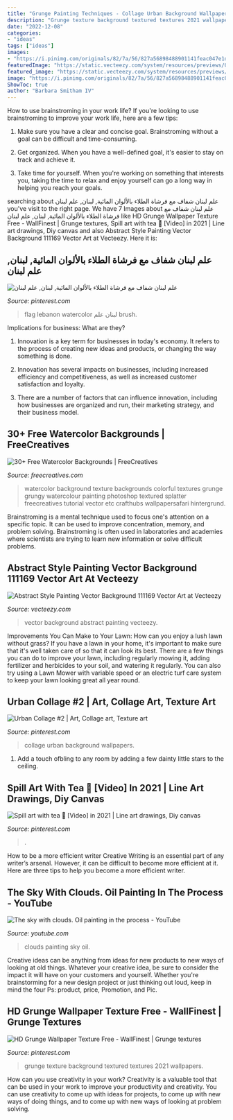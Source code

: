 ```yaml
---
title: "Grunge Painting Techniques - Collage Urban Background Wallpapers"
description: "Grunge texture background textured textures 2021 wallpapers"
date: "2022-12-08"
categories:
- "ideas"
tags: ["ideas"]
images:
- "https://i.pinimg.com/originals/82/7a/56/827a56898488901141feac047e1dbdb5.jpg"
featuredImage: "https://static.vecteezy.com/system/resources/previews/000/111/169/original/abstract-style-painting-vector-background.jpg"
featured_image: "https://static.vecteezy.com/system/resources/previews/000/111/169/original/abstract-style-painting-vector-background.jpg"
image: "https://i.pinimg.com/originals/82/7a/56/827a56898488901141feac047e1dbdb5.jpg"
ShowToc: true
author: "Barbara Smitham IV"
---
```



How to use brainstroming in your work life?
If you're looking to use brainstroming to improve your work life, here are a few tips:
1. Make sure you have a clear and concise goal. Brainstroming without a goal can be difficult and time-consuming.

2. Get organized. When you have a well-defined goal, it's easier to stay on track and achieve it.

3. Take time for yourself. When you're working on something that interests you, taking the time to relax and enjoy yourself can go a long way in helping you reach your goals.

	

		
searching about علم لبنان شفاف مع فرشاة الطلاء بالألوان المائية, لبنان, علم لبنان you've visit to the right page. We have 7 Images about علم لبنان شفاف مع فرشاة الطلاء بالألوان المائية, لبنان, علم لبنان like HD Grunge Wallpaper Texture Free - WallFinest | Grunge textures, Spill art with tea 🍵 [Video] in 2021 | Line art drawings, Diy canvas and also Abstract Style Painting Vector Background 111169 Vector Art at Vecteezy. Here it is:
		
    
## علم لبنان شفاف مع فرشاة الطلاء بالألوان المائية, لبنان, علم لبنان

<img loading=lazy src="https://i.pinimg.com/736x/6d/52/f8/6d52f8aa345d70041bf6a030891ff8ef.jpg" onerror="this.onerror=null;this.src='https://tse1.mm.bing.net/th?id=OIP.JTIeFr5RLfgJStIno_1sngHaHa&amp;pid=15.1';" alt="علم لبنان شفاف مع فرشاة الطلاء بالألوان المائية, لبنان, علم لبنان">

_Source: pinterest.com_

>flag lebanon watercolor لبنان علم brush. 

	

Implications for business: What are they?
1. Innovation is a key term for businesses in today's economy. It refers to the process of creating new ideas and products, or changing the way something is done.
2. Innovation has several impacts on businesses, including increased efficiency and competitiveness, as well as increased customer satisfaction and loyalty.

3. There are a number of factors that can influence innovation, including how businesses are organized and run, their marketing strategy, and their business model.

    
## 30+ Free Watercolor Backgrounds | FreeCreatives

<img loading=lazy src="http://images.freecreatives.com/wp-content/uploads/2016/03/Free-Grunge-Watercolor-Stock-Background-Images.jpg" onerror="this.onerror=null;this.src='https://tse1.mm.bing.net/th?id=OIP.2_AGz1IY5ZTMFn1AJGRFdQHaEw&amp;pid=15.1';" alt="30+ Free Watercolor Backgrounds | FreeCreatives">

_Source: freecreatives.com_

>watercolor background texture backgrounds colorful textures grunge grungy watercolour painting photoshop textured splatter freecreatives tutorial vector etc crafthubs wallpapersafari hintergrund. 

	

Brainstroming is a mental technique used to focus one's attention on a specific topic. It can be used to improve concentration, memory, and problem solving. Brainstroming is often used in laboratories and academies where scientists are trying to learn new information or solve difficult problems.

    
## Abstract Style Painting Vector Background 111169 Vector Art At Vecteezy

<img loading=lazy src="https://static.vecteezy.com/system/resources/previews/000/111/169/original/abstract-style-painting-vector-background.jpg" onerror="this.onerror=null;this.src='https://tse2.mm.bing.net/th?id=OIP.DU-Ew2zWglhnTVQCngordQHaFL&amp;pid=15.1';" alt="Abstract Style Painting Vector Background 111169 Vector Art at Vecteezy">

_Source: vecteezy.com_

>vector background abstract painting vecteezy. 

	

Improvements You Can Make to Your Lawn: How can you enjoy a lush lawn without grass?
If you have a lawn in your home, it's important to make sure that it's well taken care of so that it can look its best. There are a few things you can do to improve your lawn, including regularly mowing it, adding fertilizer and herbicides to your soil, and watering it regularly. You can also try using a Lawn Mower with variable speed or an electric turf care system to keep your lawn looking great all year round.

    
## Urban Collage #2 | Art, Collage Art, Texture Art

<img loading=lazy src="https://i.pinimg.com/originals/e6/9b/2b/e69b2b435ac45200ad042020c282379f.jpg" onerror="this.onerror=null;this.src='https://tse3.mm.bing.net/th?id=OIP.bs12MrBb_MInS5c5VYBlzAHaJ4&amp;pid=15.1';" alt="Urban Collage #2 | Art, Collage art, Texture art">

_Source: pinterest.com_

>collage urban background wallpapers. 

	

1. Add a touch ofbling to any room by adding a few dainty little stars to the ceiling.

    
## Spill Art With Tea 🍵 [Video] In 2021 | Line Art Drawings, Diy Canvas

<img loading=lazy src="https://i.pinimg.com/736x/b2/41/1f/b2411fe0e6709239e889cc2dda611789.jpg" onerror="this.onerror=null;this.src='https://tse1.mm.bing.net/th?id=OIP.LtuO1JfcJ7kaGp5AkIjZNQHaNK&amp;pid=15.1';" alt="Spill art with tea 🍵 [Video] in 2021 | Line art drawings, Diy canvas">

_Source: pinterest.com_

>. 

	

How to be a more efficient writer
Creative Writing is an essential part of any writer’s arsenal. However, it can be difficult to become more efficient at it. Here are three tips to help you become a more efficient writer.

    
## The Sky With Clouds. Oil Painting In The Process - YouTube

<img loading=lazy src="https://i.ytimg.com/vi/FqyHkaR-X_k/maxresdefault.jpg" onerror="this.onerror=null;this.src='https://tse4.mm.bing.net/th?id=OIP.6-QwWwUNbIM27LJXh0GdbwHaEK&amp;pid=15.1';" alt="The sky with clouds. Oil painting in the process - YouTube">

_Source: youtube.com_

>clouds painting sky oil. 

	

Creative ideas can be anything from ideas for new products to new ways of looking at old things. Whatever your creative idea, be sure to consider the impact it will have on your customers and yourself. Whether you're brainstorming for a new design project or just thinking out loud, keep in mind the four Ps: product, price, Promotion, and Pic.

    
## HD Grunge Wallpaper Texture Free - WallFinest | Grunge Textures

<img loading=lazy src="https://i.pinimg.com/originals/82/7a/56/827a56898488901141feac047e1dbdb5.jpg" onerror="this.onerror=null;this.src='https://tse2.mm.bing.net/th?id=OIP.3HoVzijRlu7Ie3duk6sG6gHaEK&amp;pid=15.1';" alt="HD Grunge Wallpaper Texture Free - WallFinest | Grunge textures">

_Source: pinterest.com_

>grunge texture background textured textures 2021 wallpapers. 

	

How can you use creativity in your work?
Creativity is a valuable tool that can be used in your work to improve your productivity and creativity. You can use creativity to come up with ideas for projects, to come up with new ways of doing things, and to come up with new ways of looking at problem solving.

